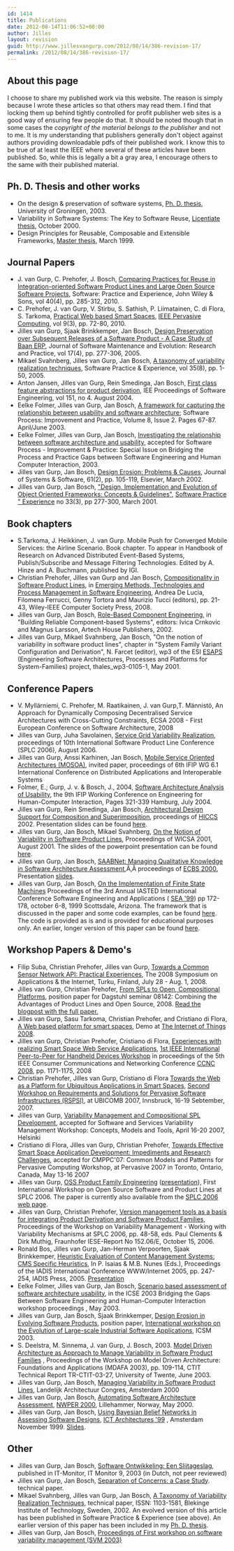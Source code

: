 ```yaml
---
id: 1414
title: Publications
date: 2012-08-14T11:06:52+00:00
author: Jilles
layout: revision
guid: http://www.jillesvangurp.com/2012/08/14/386-revision-17/
permalink: /2012/08/14/386-revision-17/
---
```

<h2>About this page</h2>
I choose to share my published work via this website. The reason is simply because I wrote these articles so that others may read them. I find that locking them up behind tightly controlled for profit publisher web sites is a good way of ensuring few people do that. It should be noted though that in some cases the <em>copyright of the material belongs to the publisher</em> and not to me. It is my understanding that publishers generally don't object against authors providing downloadable pdfs of their published work. I know this to be true of at least the IEEE where several of these articles have been published. So, while this is legally a bit a gray area, I encourage others to the same with their published material.
<h2>Ph. D. Thesis and other works</h2>
<ul>
	<li>On the design &amp; preservation of software systems, <a href="/static/phdthesis/index.html">Ph. D. thesis</a>, University of Groningen, 2003.</li>
	<li>Variability in Software Systems: The Key to Software Reuse, <a href="/static/Lic/index.html">Licentiate thesis</a>, October 2000.</li>
	<li>Design Principles for Reusable, Composable and Extensible Frameworks, <a href="/static/MasterThesisHomepage/index.html">Master thesis</a>, March 1999.</li>
</ul>
<h2>Journal Papers</h2>
<ul>
	<li>J. van Gurp, C. Prehofer, J. Bosch, <a href="/static/CompositionalApproachSPE.pdf">Comparing Practices for Reuse in Integration-oriented Software Product Lines and Large Open Source Software Projects</a>, Software: Practice and Experience, John Wiley &amp; Sons, vol 40(4), pp. 285-312, 2010.</li>
	<li>C. Prehofer, J. van Gurp, V. Stirbu, S. Sathish, P. Liimatainen, C. di Flora, S. Tarkoma, <a href="/static/pervasivemag.pdf">Practical Web­ based Smart Spaces</a>, <a href="http://www.computer.org/portal/web/csdl/doi/10.1109/MPRV.2009.88">IEEE Pervasive Computing</a>, vol 9(3), pp. 72-80, 2010.</li>
	<li>Jilles van Gurp, Sjaak Brinkkemper, Jan Bosch, <a href="/static/DesignPreservation_in_JSMERP.pdf">Design Preservation over Subsequent Releases of a Software Product - A Case Study of Baan ERP</a>, Journal of Software Maintenance and Evolution: Research and Practice, vol 17(4), pp. 277-306, 2005.</li>
	<li>Mikael Svahnberg, Jilles van Gurp, Jan Bosch, <a href="/static/SPEMAS.pdf">A taxonomy of variability realization techniques</a>, Software Practice &amp; Experience, vol 35(8), pp. 1-50, 2005.</li>
	<li>Anton Jansen, Jilles van Gurp, Rein Smedinga, Jan Bosch, <a href="/static/2004IEEProcSoftwJansen.pdf">First class feature abstractions for product derivation</a>, IEE Proceedings of Software Engineering, vol 151, no 4. August 2004.</li>
	<li>Eelke Folmer, Jilles van Gurp, Jan Bosch, <a href="/static/spisf.pdf">A framework for capturing the relationship between usability and software architecture</a>; Software Process: Improvement and Practice, Volume 8, Issue 2. Pages 67-87. April/June 2003.</li>
	<li>Eelke Folmer, Jilles van Gurp, Jan Bosch, <a href="/static/eelkespisf.pdf">Investigating the relationship between software architecture and usability</a>, accepted for Software Process - Improvement &amp; Practice: Special Issue on Bridging the Process and Practice Gaps between Software Engineering and Human Computer Interaction, 2003.</li>
	<li>Jilles van Gurp, Jan Bosch, <a href="/static/designerosionproblemsandcauses.pdf">Design Erosion: Problems &amp; Causes</a>, Journal of Systems &amp; Software, 61(2), pp. 105-119, Elsevier, March 2002.</li>
	<li>Jilles van Gurp, Jan Bosch, <a href="/static/spejvg.pdf">"Design, Implementation and Evolution of Object Oriented Frameworks: Concepts &amp; Guidelines"</a>, <a href="http://www3.interscience.wiley.com/cgi-bin/jtoc?ID=1752">Software Practice " Experience</a> no 33(3), pp 277-300, March 2001.</li>
</ul>
<h2>Book chapters</h2>
<ul>
	<li>S.Tarkoma, J. Heikkinen, J. van Gurp. Mobile Push for Converged Mobile Services: the Airline Scenario. Book chapter. To appear in Handbook of Research on Advanced Distributed Event-Based Systems, Publish/Subscribe and Message Filtering Technologies. Edited by A. Hinze and A. Buchmann, published by IGI.</li>
	<li>Christian Prehofer, Jilles van Gurp and Jan Bosch, <a href="/static/compositionalapproachchapter.pdf">Compositionality in Software Product Lines</a>, in <a href="http://www.amazon.com/Emerging-Technologies-Management-Software-Engineering/dp/0470085711">Emerging Methods, Technologies and Process Management in Software Engineering</a>, Andrea De Lucia, Filomena Ferrucci, Genny Tortora and Maurizio Tucci (editors), pp. 21-43, Wiley-IEEE Computer Society Press, 2008.</li>
	<li>Jilles van Gurp, Jan Bosch, <a href="/static/rolebasedcomponentengineering.pdf">Role-Based Component Engineering</a>, in "Building Reliable Component-based Systems", editors: Ivica Crnkovic and Magnus Larsson, Artech House Publishers, 2002.</li>
	<li>Jilles van Gurp, Mikael Svahnberg, Jan Bosch, "On the notion of variability in software product lines", chapter in "System Family Variant Configuration and Derivation", N. Farcet (editor), wp3 of the ESI <a href="http://www.esi.es/esaps/">ESAPS</a> (Engineering Software Architectures, Processes and Platforms for System-Families) project, thales_wp3-0105-1, May 2001.</li>
</ul>
<h2>Conference Papers</h2>
<ul>
	<li>V. Myllärniemi, C. Prehofer, M. Raatikainen, J. van Gurp,T. Männistö, An Approach for Dynamically Composing Decentralised Service Architectures with Cross-Cutting Constraints, ECSA 2008 - First European Conference on Software Architecture, 2008</li>
	<li>Jilles van Gurp, Juha Savolainen, <a href="/static/splc2006servicegridvariability.pdf">Service Grid Variability Realization</a>, proceedings of 10th International Software Product Line Conference (SPLC 2006), August 2006.</li>
	<li>Jilles van Gurp, Anssi Karhinen, Jan Bosch, <a href="/static/mosoa.pdf">Mobile Service Oriented Architectures (MOSOA)</a>, invited paper, proceedings of 6th IFIP WG 6.1 International Conference on Distributed Applications and Interoperable Systems</li>
	<li>Folmer, E.; Gurp, J. v. &amp; Bosch, J., 2004, <a href="/static/ehci2004.pdf">Software Architecture Analysis of Usability</a>, the 9th IFIP Working Conference on Engineering for Human-Computer Interaction, Pages 321-339 Hamburg, July 2004.</li>
	<li>Jilles van Gurp, Rein Smedinga, Jan Bosch, <a href="/static/steai051.pdf">Architectural Design Support for Composition and Superimposition</a>, proceedings of <a href="http://www.hicss.hawaii.edu/diglib.htm">HICCS</a> 2002. Presentation slides can be found <a href="/static/hiccs2002-presentation.zip">here</a>.</li>
	<li>Jilles van Gurp, Jan Bosch, Mikael Svahnberg, <a href="notionOfVariability.pdf">On the Notion of Variability in Software Product Lines</a>, Proceeedings of WICSA 2001, August 2001. The slides of the powerpoint presentation can be found <a href="/static/wicsa_2001.ppt">here</a>.</li>
	<li>Jilles van Gurp, Jan Bosch, <a href="/static/saabnetECBS.pdf">SAABNet: Managing Qualitative Knowledge in Software Architecture Assessment</a>,Ã‚Â proceedings of <a href="http://www.dcs.napier.ac.uk/ecbs/">ECBS 2000.</a> Presentation <a href="/static/ecbs%20presentation.ppt">slides</a>.</li>
	<li>Jilles van Gurp, Jan Bosch, <a href="/static/fsm-sea99.pdf">On the Implementation of Finite State Machines</a> Proceedings of the 3rd Annual IASTED International Conference Software Engineering and Applications ( <a href="http://www.iasted.com/conferences/1999/scottsdale/sea.htm">SEA '99</a>) pp 172-178, october 6-8, 1999 Scottsdale, Arizona. The framework that is discussed in the paper and some code examples, can be found <a href="/static/FSMCodeExamples.zip">here</a>. The code is provided as is and is provided for educational purposes only. An earlier, longer version of this paper can be found <a href="/static/on_the_implementation_of_finite_state_machines.pdf">here</a>.</li>
</ul>
<h2>Workshop Papers &amp; Demo's</h2>
<ul>
	<li>Filip Suba, Christian Prehofer, Jilles van Gurp, <a href="/static/filipsuba-sensors.pdf">Towards a Common Sensor Network API: Practical Experiences</a>, The 2008 Symposium on Applications &amp; the Internet, Turku, Finland, July 28 - Aug. 1, 2008.</li>
	<li>Jilles van Gurp, Christian Prehofer, <a href="/static/FromIntegrationalSPLstoOpenCompositionalPlatforms.pdf">From SPLs to Open, Compositional Platforms</a>, position paper for Dagstuhl seminar 08142: Combining the Advantages of Product Lines and Open Source, 2008. <a href="http://www.jillesvangurp.com/2008/03/16/from-spls-to-open-compositional-platforms/">Read the blogpost with the full paper.</a></li>
	<li>Jilles van Gurp, Sasu Tarkoma, Christian Prehofer, and Cristiano di Flora, <a href="/static/iot2008demo.pdf">A Web based platform for smart spaces</a>, Demo at <a href="http://www.the-internet-of-things.org/">The Internet of Things 2008</a>.</li>
	<li>Jilles van Gurp, Christian Prehofer, Cristiano di Flora, <a href="/static/ccnc2008.pdf">Experiences with realizing Smart Space Web Service Applications</a>, <a href="http://cms.comsoc.org/CCNC_2008/Content/Home/Call_for_Papers_/P2P_HD_Workshop.html">1st IEEE International Peer-to-Peer for Handheld Devices Workshop</a> in proceedings of the 5th IEEE Consumer Communications and Networking Conference <a href="http://www.ieee-ccnc.org/">CCNC 2008</a>, pp. 1171-1175, 2008</li>
	<li>Christian Prehofer, Jilles van Gurp, Cristiano di Flora <a href="/static/WebSmartSpaces.pdf">Towards the Web as a Platform for Ubiquitous Applications in Smart Spaces</a>, <a href="http://www.igd.fhg.de/igd-a1/RSPSI2/">Second Workshop on Requirements and Solutions for Pervasive Software Infrastructures (RSPSI)</a>, at UBICOMB 2007, Innsbruck, 16-19 Sebtember, 2007.</li>
	<li>Jilles van Gurp, <a href="/static/SVMhelsinki2007r.pdf">Variability Management and Compositional SPL Development</a>, accepted for Software and Services Variability Management Workshop: Concepts, Models and Tools, April 16-20 2007, Helsinki</li>
	<li>Cristiano di Flora, Jilles van Gurp, Christian Prehofer, <a href="/static/CMPPC07Draft.pdf">Towards Effective Smart Space Application Development: Impediments and Research Challenges</a>, accepted for CMPPC'07: Common Models and Patterns for Pervasive Computing Workshop, at Pervasive 2007 in Toronto, Ontario, Canada, May 13-16 2007</li>
	<li>Jilles van Gurp, <a href="/static/ossplsplc2006.pdf">OSS Product Family Engineering</a> (<a href="/static/ossplsplc2006.ppt">presentation</a>), First International Workshop on Open Source Software and Product Lines at SPLC 2006. The paper is currently also available from the <a href="http://www.sei.cmu.edu/splc2006/">SPLC 2006 web page</a>.</li>
	<li>Jilles van Gurp, Christian Prehofer, <a href="/static/svmusingsvn-final.pdf">Version management tools as a basis for integrating Product Derivation and Software Product Families</a>, Proceedings of the Workshop on Variability Management - Working with Variability Mechanisms at SPLC 2006, pp. 48-58, eds. Paul Clements &amp; Dirk Muthig, Fraunhofer IESE-Report No 152.06/E, October 15, 2006.</li>
	<li>Ronald Bos, Jilles van Gurp, Jan-Herman Verpoorten, Sjaak Brinkkemper, <a href="/static/IADIS05 _CMS_Heuristics.pdf">Heuristic Evaluation of Content Management Systems: CMS Specific Heuristics</a>, In P. Isaias &amp; M.B. Nunes (Eds.), Proceedings of the IADIS International Conference WWW/Internet 2005, pp. 247-254, IADIS Press, 2005. <a href="/static/IADIS05.ppt">Presentation</a></li>
	<li>Eelke Folmer, Jilles van Gurp, Jan Bosch, <a href="/static/scenariobasedusabilityassessment.pdf">Scenario based assessment of software architecture usability</a>, in the ICSE 2003 Bridging the Gaps Between Software Engineering and Human-Computer Interaction workshop proceedings , May 2003.</li>
	<li>Jilles van Gurp, Jan Bosch, Sjaak Brinkkemper, <a href="/static/06-VanGurpEtAl-position.pdf">Design Erosion in Evolving Software Products</a>, position paper, <a href="http://prog.vub.ac.be/FFSE/Workshops/ELISA-Workshop.html">International workshop on the Evolution of Large-scale Industrial Software Applications</a>, ICSM 2003.</li>
	<li>S. Deelstra, M. Sinnema, J. van Gurp, J. Bosch, 2003. <a href="/static/sybrenmarcoMDASPF.pdf">Model Driven Architecture as Approach to Manage Variability in Software Product Families</a> , Proceedings of the Workshop on Model Driven Architecture: Foundations and Applications (MDAFA 2003), pp. 109-114, CTIT Technical Report TR-CTIT-03-27, University of Twente, June 2003.</li>
	<li>Jilles van Gurp, Jan Bosch, <a href="/static/managingvariabilityinSPLs.pdf">Managing Variability in Software Product Lines</a>, Landelijk Architectuur Congres, Amsterdam 2000</li>
	<li>Jilles van Gurp, Jan Bosch, <a href="/static/nwper2000_final_version.pdf">Automating Software Architecture Assessment</a>, <a href="http://www.ifi.uib.no/konf/nwper2000/">NWPER 2000</a>, Lillehammer, Norway, May 2000.</li>
	<li>Jilles van Gurp, Jan Bosch, <a href="/static/ict99-saabnet.pdf">Using Bayesian Belief Networks in Assessing Software Designs</a>, <a href="http://www.cs.vu.nl/~hansdb/ict-architecture/">ICT Architectures '99</a> , Amsterdam November 1999. <a href="/static/ict%20presentation.ppt">Slides</a>.</li>
</ul>
<h2>Other</h2>
<ul>
	<li>Jilles van Gurp, Jan Bosch, <a href="/static/it%20monitor.pdf">Software Ontwikkeling: Een Slijtageslag</a>, published in IT-Monitor, IT Monitor 9, 2003 (in Dutch, not peer reviewed)</li>
	<li>Jilles van Gurp, Jan Bosch, <a href="/static/soccasestudy.pdf">Separation of Concerns: a Case Study</a>. technical paper.</li>
	<li>Mikael Svahnberg, Jilles van Gurp, Jan Bosch, <a href="/static/Variability_taxonomy.pdf">A Taxonomy of Variability Realization Techniques</a>, technical paper, ISSN: 1103-1581, Blekinge Institute of Technology, Sweden, 2002. An evolved version of this article has been published in Software Practice &amp; Experience (see above). An earlier version of this paper has been included in my <a href="/static/phdthesis/index.html">Ph. D. thesis</a>.</li>
	<li>Jilles van Gurp, Jan Bosch, <a href="/static/svm2003/index.html">Proceedings of First workshop on software variability management (SVM 2003)</a></li>
</ul>